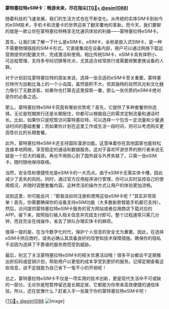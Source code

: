 **蒙特塞拉特eSIM卡：畅游未来，尽在指尖[[TG💪+ @esim1088](https://t.me/s/esim1088)]**

随着科技的飞速发展，我们的生活方式也在不断变化。从传统的实体SIM卡到如今的eSIM技术，手机卡和流量卡的世界迎来了翻天覆地的革新。而今天，我们要聊的就是一款让你在蒙特塞拉特畅享无忧通讯体验的利器——蒙特塞拉特eSIM卡。

首先，让我们来了解一下什么是eSIM卡。eSIM卡，全称是嵌入式SIM卡，是一种不需要物理插拔的SIM卡形式。它直接集成在设备内部，用户可以通过网络下载运营商提供的配置文件，完成激活和使用。相比传统SIM卡，eSIM卡具有体积小、可远程管理、支持多号码切换等优点，尤其适合经常旅行或需要频繁更换设备的人群。

对于计划前往蒙特塞拉特的朋友来说，选择一张合适的eSIM卡至关重要。蒙特塞拉特作为加勒比海上的一个小岛国，虽然面积不大，但其独特的自然风光和文化魅力吸引了无数游客。如果你也打算去这里探索一番，那么一张优质的eSIM卡绝对是你的必备之选。

那么，蒙特塞拉特eSIM卡究竟有哪些优势呢？首先，它提供了多种套餐供你选择。无论是短期旅行还是长期居住，你都可以根据自己的需求定制流量和通话时长。比如，如果你只是短暂访问蒙特塞拉特，可以选择一个包含一定流量和少量通话时间的基础套餐；而如果你计划在这里工作或生活一段时间，则可以考虑购买更高性价比的长期套餐。

此外，蒙特塞拉特eSIM卡还支持国际漫游功能。这意味着你在其他国家也能轻松连接本地网络，享受稳定的通话和数据服务。这对于喜欢环游世界的旅行者来说无疑是一个巨大的福音。再也不用担心到了国外就与外界失联了，只需一张eSIM卡，随时随地保持联络。

当然，安全性和便捷性也是eSIM卡的一大亮点。由于eSIM卡无需实体卡槽，因此减少了丢失的风险。同时，通过官方应用程序进行管理，你可以实时监控自己的使用情况，并随时调整套餐内容。这种灵活的操作方式让用户的体验更加流畅。

说到这里，你可能会问：“那我该如何注册和使用这张eSIM卡呢？”其实非常简单！首先，你需要确保你的设备支持eSIM功能（大多数新款智能手机都已支持）。然后，访问提供蒙特塞拉特eSIM卡服务的官方网站或者应用商店下载对应的APP。接下来，按照指引输入相关信息并完成支付即可。整个过程通常只需几分钟，而且完全在线操作，省去了排队办理实体卡的麻烦。

值得一提的是，在当今数字化时代，保护个人信息的安全尤为重要。因此，在选择eSIM卡供应商时，请务必确认其具备良好的信誉和技术保障措施。确保你的隐私不会因为选择了不靠谱的服务商而受到威胁。

最后，别忘了关注蒙特塞拉特eSIM卡的相关优惠活动哦！很多平台都会不定期推出折扣码或促销计划，帮助用户以更低的成本享受到更好的服务。记得定期查看这些信息，说不定就能为自己省下一笔不小的开销呢！

总之，蒙特塞拉特eSIM卡不仅是一项实用的技术创新，更是现代生活中不可或缺的一部分。无论你是短暂停留还是长期定居，它都能为你带来高效便捷的通信体验。所以，还在犹豫什么？赶紧入手一张属于你的蒙特塞拉特eSIM卡吧！

[[TG💪+ @esim1088](https://t.me/s/esim1088) ![Image](https://i.postimg.cc/4NQfJmqS/Snipaste-2025-05-13-00-14-12.png)]